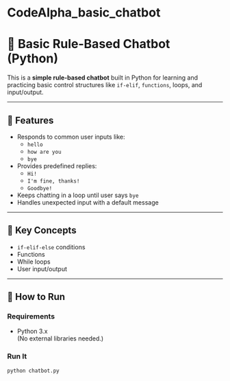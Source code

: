 # CodeAlpha_basic_chatbot
# 💬 Basic Rule-Based Chatbot (Python)

This is a **simple rule-based chatbot** built in Python for learning and practicing basic control structures like `if-elif`, `functions`, loops, and input/output.

---

## 🤖 Features

- Responds to common user inputs like:
  - `hello`
  - `how are you`
  - `bye`
- Provides predefined replies:
  - `Hi!`
  - `I'm fine, thanks!`
  - `Goodbye!`
- Keeps chatting in a loop until user says `bye`
- Handles unexpected input with a default message

---

## 🧠 Key Concepts

- `if-elif-else` conditions  
- Functions  
- While loops  
- User input/output  

---

## 🚀 How to Run

### Requirements

- Python 3.x  
(No external libraries needed.)

### Run It

```bash
python chatbot.py
